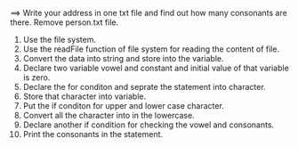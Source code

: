 
==> Write your address in one txt file and find out how many consonants are there. Remove person.txt file.

1. Use the file system.
2. Use the readFile function of file system for reading the content of file.
3. Convert the data into string and store into the variable.
4. Declare two variable vowel and constant and initial value of that variable is zero.
5. Declare the for conditon and seprate the statement into character.
6. Store that character into variable.
7. Put the if conditon for upper and lower case character.
8. Convert all the character into in the lowercase.
9. Declare another if condition for checking the vowel and consonants.
10. Print the consonants in the statement.